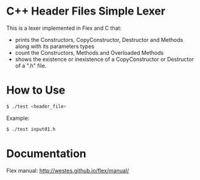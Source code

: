 # C++ Header Files Simple Lexer

This is a lexer implemented in Flex and C that:
  - prints the Constructors, CopyConstructor, Destructor and Methods along with its parameters types
  - count the Constructors, Methods and Overloaded Methods
  - shows the existence or inexistence of a CopyConstructor or Destructor
of a ".h" file. 

# How to Use

```sh
$ ./test <header_file>
```
Example:
```sh
$ ./test input01.h
```
# Documentation
Flex manual: http://westes.github.io/flex/manual/
